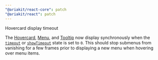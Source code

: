 ```yaml
---
"@ariakit/react-core": patch
"@ariakit/react": patch
---
```


Hovercard display timeout

The [Hovercard](https://ariakit.org/components/hovercard), [Menu](https://ariakit.org/components/menu), and [Tooltip](https://ariakit.org/components/tooltip) now display synchronously when the [`timeout`](https://ariakit.org/reference/hovercard-provider#timeout) or [`showTimeout`](https://ariakit.org/reference/hovercard-provider#showtimeout) state is set to `0`. This should stop submenus from vanishing for a few frames prior to displaying a new menu when hovering over menu items.
